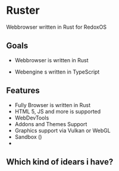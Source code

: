 # Ruster
Webbrowser written in Rust for RedoxOS

## Goals

+ Webbrowser is written in Rust

+ Webengine s written in TypeScript

    

## Features
  + Fully Browser is written in Rust
  + HTML 5, JS and more is supported
  + WebDevTools
  + Addons and Themes Support
  + Graphics support via Vulkan or WebGL
  + Sandbox ()
+
## Which kind of idears i have?
